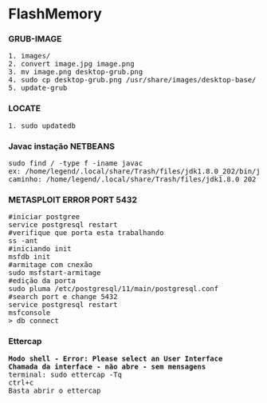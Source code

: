 # FlashMemory

### GRUB-IMAGE
<pre>
1. images/
2. convert image.jpg image.png
3. mv image.png desktop-grub.png
4. sudo cp desktop-grub.png /usr/share/images/desktop-base/
5. update-grub
</pre>

### LOCATE
<pre>
1. sudo updatedb
</pre>

### Javac instação NETBEANS
<pre>
sudo find / -type f -iname javac
ex: /home/legend/.local/share/Trash/files/jdk1.8.0_202/bin/javac
caminho: /home/legend/.local/share/Trash/files/jdk1.8.0_202
</pre>

### METASPLOIT ERROR PORT 5432
<pre>
#iniciar postgree
service postgresql restart
#verifique que porta esta trabalhando
ss -ant
#iniciando init
msfdb init
#armitage com cnexão
sudo msfstart-armitage
#edição da porta
sudo pluma /etc/postgresql/11/main/postgresql.conf
#search port e change 5432
service postgresql restart
msfconsole
> db_connect
</pre>

### Ettercap
<pre>
<b>Modo shell - Error: Please select an User Interface</b>
<b>Chamada da interface - não abre - sem mensagens</b>
terminal: sudo ettercap -Tq
ctrl+c
Basta abrir o ettercap
</pre>
